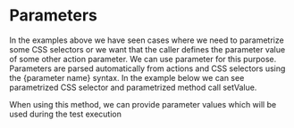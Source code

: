 # Parameters
In the examples above we have seen cases where we need to parametrize some CSS selectors or we want that the caller defines the parameter value of some other action parameter. We can use parameter for this purpose. Parameters are parsed automatically from actions and CSS selectors using the {parameter name} syntax.
In the example below we can see parametrized CSS selector and parametrized method call setValue.






When using this method, we can provide parameter values which will be used during the test execution



